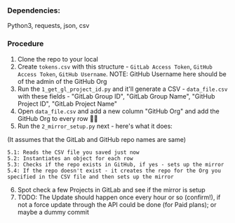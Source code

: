 ### Dependencies:
  Python3, requests, json, csv
  
### Procedure
1. Clone the repo to your local
2. Create `tokens.csv` with this structure - `GitLab Access Token`, `GitHub Access Token`, `GitHub Username`. NOTE: GitHub Username here should be of the admin of the GitHub Org
3. Run the `1_get_gl_project_id.py` and it'll generate a CSV - `data_file.csv` with these fields - "GitLab Group ID", "GitLab Group Name", "GitHub Project ID", "GitLab Project Name"
4. Open `data_file.csv` and add a new column "GitHub Org" and add the GitHub Org to every row :man_shrugging:
5. Run the `2_mirror_setup.py` next - here's what it does:

  (It assumes that the GitLab and GitHub repo names are same)
  
    5.1: Reads the CSV file you saved just now
    5.2: Instantiates an object for each row
    5.3: Checks if the repo exists in GitHub, if yes - sets up the mirror
    5.4: If the repo doesn't exist - it creates the repo for the Org you specified in the CSV file and then sets up the mirror

6. Spot check a few Projects in GitLab and see if the mirror is setup
7. TODO: The Update should happen once every hour or so (confirm!), if not a force update through the API could be done (for Paid plans); or maybe a dummy commit
